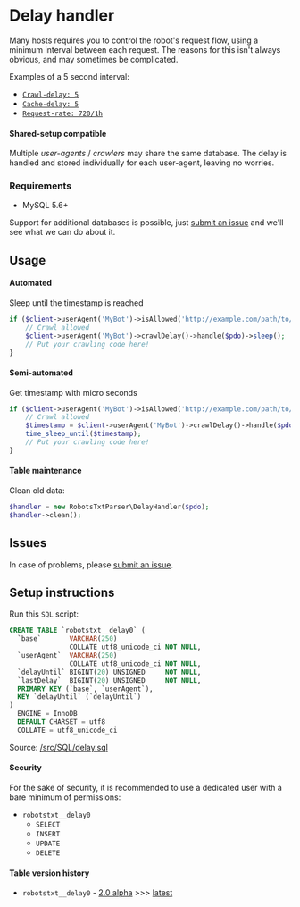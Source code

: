 # Delay handler
Many hosts requires you to control the robot's request flow, using a minimum interval between each request. The reasons for this isn't always obvious, and may sometimes be complicated.

Examples of a 5 second interval:
- [`Crawl-delay: 5`](../directives.md#crawl-delay)
- [`Cache-delay: 5`](../directives.md#cache-delay)
- [`Request-rate: 720/1h`](../directives.md#request-rate)

#### Shared-setup compatible
Multiple _user-agents_ / _crawlers_ may share the same database. The delay is handled and stored individually for each user-agent, leaving no worries.

### Requirements
- MySQL 5.6+

Support for additional databases is possible, just [submit an issue](https://github.com/VIPnytt/RobotsTxtParser/issues) and we'll see what we can do about it.

## Usage
#### Automated
Sleep until the timestamp is reached
```php
if ($client->userAgent('MyBot')->isAllowed('http://example.com/path/to/file')) {
    // Crawl allowed
    $client->userAgent('MyBot')->crawlDelay()->handle($pdo)->sleep();
    // Put your crawling code here!
}
```
#### Semi-automated
Get timestamp with micro seconds
```php
if ($client->userAgent('MyBot')->isAllowed('http://example.com/path/to/file')) {
    // Crawl allowed
    $timestamp = $client->userAgent('MyBot')->crawlDelay()->handle($pdo)->getTimeSleepUntil();
    time_sleep_until($timestamp);
    // Put your crawling code here!
}
```

#### Table maintenance
Clean old data:
```php
$handler = new RobotsTxtParser\DelayHandler($pdo);
$handler->clean();
```

## Issues
In case of problems, please [submit an issue](https://github.com/VIPnytt/RobotsTxtParser/issues).

## Setup instructions
Run this `SQL` script:
```SQL
CREATE TABLE `robotstxt__delay0` (
  `base`       VARCHAR(250)
               COLLATE utf8_unicode_ci NOT NULL,
  `userAgent`  VARCHAR(250)
               COLLATE utf8_unicode_ci NOT NULL,
  `delayUntil` BIGINT(20) UNSIGNED     NOT NULL,
  `lastDelay`  BIGINT(20) UNSIGNED     NOT NULL,
  PRIMARY KEY (`base`, `userAgent`),
  KEY `delayUntil` (`delayUntil`)
)
  ENGINE = InnoDB
  DEFAULT CHARSET = utf8
  COLLATE = utf8_unicode_ci
```
Source: [/src/SQL/delay.sql](https://github.com/VIPnytt/RobotsTxtParser/tree/master/src/SQL/delay.sql)

#### Security
For the sake of security, it is recommended to use a dedicated user with a bare minimum of permissions:

- `robotstxt__delay0`
  - `SELECT`
  - `INSERT`
  - `UPDATE`
  - `DELETE`

#### Table version history
- `robotstxt__delay0` - [2.0 alpha](https://github.com/VIPnytt/RobotsTxtParser/releases/tag/v2.0.0-alpha.2) >>> [latest](https://github.com/VIPnytt/RobotsTxtParser/releases)
